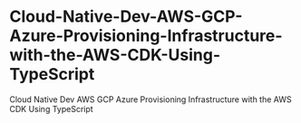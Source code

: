 # Cloud-Native-Dev-AWS-GCP-Azure-Provisioning-Infrastructure-with-the-AWS-CDK-Using-TypeScript
Cloud Native Dev AWS GCP Azure Provisioning Infrastructure with the AWS CDK Using TypeScript
